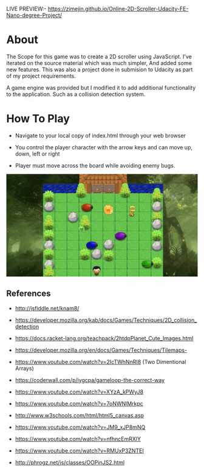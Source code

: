LIVE PREVIEW:-  https://zimejin.github.io/Online-2D-Scroller-Udacity-FE-Nano-degree-Project/

About
=====
The Scope for this game was to create a 2D scroller using JavaScript. I've iterated on the source material which was much simpler, And added some new features. 
This was also a project done in submision to Udacity as part of my project requirements. 

A game engine was provided but I modified it to add additional functionality to the application. Such as a collision detection
system. 

How To Play
===============================
* Navigate to your local copy of index.html through your web browser

* You control the player character with the arrow keys and can move up, down, left or right

* Player must move across the board while avoiding enemy bugs.

![Image](https://github.com/zimejin/Arcade-Game-Udacity-FE-Nano-degree-Project/blob/master/screenshot.png?raw=true)

References
-----------------
- http://jsfiddle.net/knam8/
- https://developer.mozilla.org/kab/docs/Games/Techniques/2D_collision_detection
- https://docs.racket-lang.org/teachpack/2htdpPlanet_Cute_Images.html
- https://developer.mozilla.org/en/docs/Games/Techniques/Tilemaps-
- https://www.youtube.com/watch?v=2IcTWhNnRI8  (Two Dimentional Arrays)
- https://coderwall.com/p/iygcpa/gameloop-the-correct-way
- https://www.youtube.com/watch?v=XYzA_kPWyJ8

- https://www.youtube.com/watch?v=7oNWNlMrkpc
- http://www.w3schools.com/html/html5_canvas.asp
- https://www.youtube.com/watch?v=JM9_xJP8mNQ
- https://www.youtube.com/watch?v=nfhncEmRXlY
- https://www.youtube.com/watch?v=RMUxP3ZNTEI
- http://phrogz.net/js/classes/OOPinJS2.html
